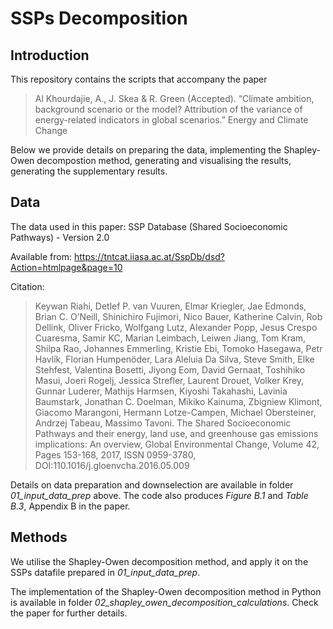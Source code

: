 # SSPs Decomposition

## Introduction
This repository contains the scripts that accompany the paper
> Al Khourdajie, A., J. Skea & R. Green (Accepted). “Climate ambition, background scenario or the model? Attribution of the variance of energy-related indicators in global scenarios.” Energy and Climate Change

Below we provide details on preparing the data, implementing the Shapley-Owen decompostion method, generating and visualising the results, generating the supplementary results.      

## Data
The data used in this paper: SSP Database (Shared Socioeconomic Pathways) - Version 2.0

Available from: https://tntcat.iiasa.ac.at/SspDb/dsd?Action=htmlpage&page=10

Citation:
> Keywan Riahi, Detlef P. van Vuuren, Elmar Kriegler, Jae Edmonds, Brian C. O’Neill, Shinichiro Fujimori, Nico Bauer, Katherine Calvin, Rob Dellink, Oliver Fricko, Wolfgang Lutz, Alexander Popp, Jesus Crespo Cuaresma, Samir KC, Marian Leimbach, Leiwen Jiang, Tom Kram, Shilpa Rao, Johannes Emmerling, Kristie Ebi, Tomoko Hasegawa, Petr Havlík, Florian Humpenöder, Lara Aleluia Da Silva, Steve Smith, Elke Stehfest, Valentina Bosetti, Jiyong Eom, David Gernaat, Toshihiko Masui, Joeri Rogelj, Jessica Strefler, Laurent Drouet, Volker Krey, Gunnar Luderer, Mathijs Harmsen, Kiyoshi Takahashi, Lavinia Baumstark, Jonathan C. Doelman, Mikiko Kainuma, Zbigniew Klimont, Giacomo Marangoni, Hermann Lotze-Campen, Michael Obersteiner, Andrzej Tabeau, Massimo Tavoni. The Shared Socioeconomic Pathways and their energy, land use, and greenhouse gas emissions implications: An overview, Global Environmental Change, Volume 42, Pages 153-168, 2017, ISSN 0959-3780, DOI:110.1016/j.gloenvcha.2016.05.009

Details on data preparation and downselection are available in folder *01_input_data_prep* above. The code also produces *Figure B.1* and *Table B.3*, Appendix B in the paper.

## Methods
We utilise the Shapley-Owen decomposition method, and apply it on the SSPs datafile prepared in *01_input_data_prep*.

The implementation of the Shapley-Owen decomposition method in Python is available in folder *02_shapley_owen_decomposition_calculations*. Check the paper for further details.

